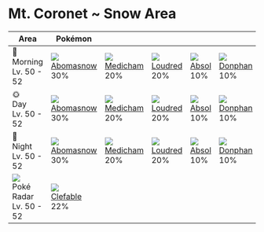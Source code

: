 # Mt. Coronet ~ Snow Area

Area                                         | Pokémon                        | &nbsp;                        | &nbsp;                       | &nbsp;                     | &nbsp;                       | &nbsp;
---                                          | ---                            | ---                           | ---                          | ---                        | ---                          | ---
🌅<br>Morning<br>Lv. 50 - 52                  | ![][460]<br>[Abomasnow]<br>30% | ![][308]<br>[Medicham]<br>20% | ![][294]<br>[Loudred]<br>20% | ![][359]<br>[Absol]<br>10% | ![][232]<br>[Donphan]<br>10% | ![][217]<br>[Ursaring]<br>10%
🌞<br>Day<br>Lv. 50 - 52                      | ![][460]<br>[Abomasnow]<br>30% | ![][308]<br>[Medicham]<br>20% | ![][294]<br>[Loudred]<br>20% | ![][359]<br>[Absol]<br>10% | ![][232]<br>[Donphan]<br>10% | ![][217]<br>[Ursaring]<br>10%
🌙<br>Night<br>Lv. 50 - 52                    | ![][460]<br>[Abomasnow]<br>30% | ![][308]<br>[Medicham]<br>20% | ![][294]<br>[Loudred]<br>20% | ![][359]<br>[Absol]<br>10% | ![][232]<br>[Donphan]<br>10% | ![][217]<br>[Ursaring]<br>10%
![][poke-radar]<br>Poké Radar<br>Lv. 50 - 52 | ![][036]<br>[Clefable]<br>22%  | &nbsp;                        | &nbsp;                       | &nbsp;                     | &nbsp;                       | &nbsp;

[Clefable]: ../../pokemons/036/
[Ursaring]: ../../pokemons/217/
[Donphan]: ../../pokemons/232/
[Loudred]: ../../pokemons/294/
[Medicham]: ../../pokemons/308/
[Absol]: ../../pokemons/359/
[Abomasnow]: ../../pokemons/460/
[poke-radar]: ../img/items/poke-radar.png
[036]: ../img/pokemon/036.png
[217]: ../img/pokemon/217.png
[232]: ../img/pokemon/232.png
[294]: ../img/pokemon/294.png
[308]: ../img/pokemon/308.png
[359]: ../img/pokemon/359.png
[460]: ../img/pokemon/460.png
